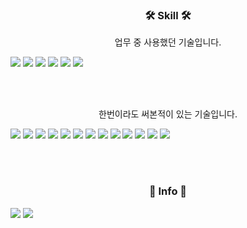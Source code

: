 <h3 align="center">🛠 Skill 🛠</h3>

<p align="center">업무 중 사용했던 기술입니다.</p>

![](https://img.shields.io/badge/HTML5-e34f26?logo=HTML5&logoColor=white)
![](https://img.shields.io/badge/CSS-1572b6?logo=CSS3&logoColor=white)
![](https://img.shields.io/badge/JavaScript-f7df1e?logo=JavaScript&logoColor=white)
![](https://img.shields.io/badge/React-61dafb?logo=React&logoColor=white)
![](https://img.shields.io/badge/ReactNative-blue)
![](https://img.shields.io/badge/AWS-232f3e?logo=Amazon%20AWS&logoColor=white)

<br />
<br />

<p align="center">한번이라도 써본적이 있는 기술입니다.</p>

![](https://img.shields.io/badge/C-a8b9cc?logo=C&logoColor=white)
![](https://img.shields.io/badge/C%2B%2B-00599c?logo=C++&logoColor=white)
![](https://img.shields.io/badge/C%23-239120?logo=C%20Sharp&logoColor=white)
![](https://img.shields.io/badge/Java-007396?logo=Java&logoColor=white)
![](https://img.shields.io/badge/Python-3776ab?logo=Python&logoColor=white)
![](https://img.shields.io/badge/Kotlin-0095d5?logo=Kotlin&logoColor=white)
![](https://img.shields.io/badge/Express-f7df1e)
![](https://img.shields.io/badge/Django-092E20?logo=Django&logoColor=white)
![](https://img.shields.io/badge/Nextjs-000000?logo=Next.js&logoColor=white)
![](https://img.shields.io/badge/MongoDB-47a248?logo=MongoDB&logoColor=white)
![](https://img.shields.io/badge/Oracle-f80000?logo=Oracle&logoColor=white)
![](https://img.shields.io/badge/Nginx-269539?logo=NGINX&logoColor=white)
![](https://img.shields.io/badge/Firebase-ffca28?logo=Firebase&logoColor=white)

<br />
<br />

<h3 align="center">🎈 Info 🎈</h3>

[![](https://img.shields.io/badge/Tech%20Blog-black?logo=github)](https://hojin9622.github.io)
[![](https://hits.seeyoufarm.com/api/count/incr/badge.svg?url=https%3A%2F%2Fgithub.com%2FHoJin9622&count_bg=%2379C83D&title_bg=%23555555&title=hits&edge_flat=false)](https://hits.seeyoufarm.com)









<!--
**HoJin9622/HoJin9622** is a ✨ _special_ ✨ repository because its `README.md` (this file) appears on your GitHub profile.
Here are some ideas to get you started:
- 🔭 I’m currently working on D&D Traview
- 👯 I’m looking to collaborate on ...
- 🤔 I’m looking for help with ...
- 💬 Ask me about ...
- 😄 Pronouns: ...
- ⚡ Fun fact: ...
-->

<!--
[![HoJin9622's github stats](https://github-readme-stats.vercel.app/api?username=hojin9622&count_private=true&show_icons=true)](https://github.com/anuraghazra/github-readme-stats)
[![Top Langs](https://github-readme-stats.vercel.app/api/top-langs/?username=hojin9622&layout=compact)](https://github.com/anuraghazra/github-readme-stats)
-->

